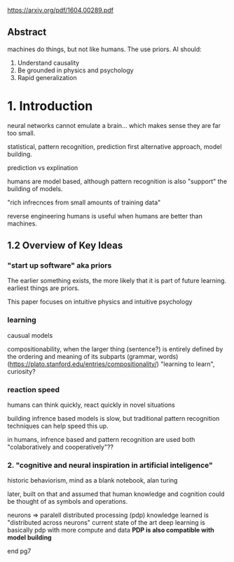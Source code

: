 
https://arxiv.org/pdf/1604.00289.pdf

## Abstract
machines do things, but not like humans. The use priors.
AI should:
1. Understand causality
2. Be grounded in physics and psychology
3. Rapid generalization

# 1. Introduction

neural networks cannot emulate a brain... which makes sense they are far too small.

statistical, pattern recognition, prediction first
alternative approach, model building.

prediction vs explination

humans are model based, although pattern recognition is also "support" the building of models.

"rich infrecnces from small amounts of training data"

reverse engineering humans is useful when humans are better than machines.

## 1.2 Overview of Key Ideas

### "start up software" aka priors
The earlier something exists, the more likely that it is part of future learning.  
earliest things are priors.

This paper focuses on intuitive physics and intuitive psychology

### learning
causual models

compositionability, when the larger thing (sentence?) is entirely defined by the ordering and meaning of its subparts (grammar, words) (https://plato.stanford.edu/entries/compositionality/)
"learning to learn", curiosity?

### reaction speed

humans can think quickly, react quickly in novel situations

building infrence based models is slow, but traditional pattern recognition techniques can help speed this up.

in humans, infrence based and pattern recognition are used both "colaboratively and cooperatively"??

### 2. "cognitive and neural inspiration in artificial inteligence"

historic behaviorism, mind as a blank notebook, alan turing

later, built on that and assumed that human knowledge and cognition could be thought of as symbols and operations.

neurons => paralell distributed processing (pdp)
    knowledge learned is "distributed across neurons"
    current state of the art deep learning is basically pdp with more compute and data
    **PDP is also compatible with model building**

end pg7
